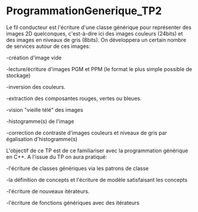 # ProgrammationGenerique_TP2

Le fil conducteur est l'écriture d'une classe générique pour représenter des images 2D quelconques, 
c'est-à-dire ici des images couleurs (24bits) et des images en niveaux de gris (8bits). 
On développera un certain nombre de services autour de ces images:

-création d'image vide

-lecture/écriture d'images PGM et PPM (le format le plus simple possible de stockage)

-inversion des couleurs.

-extraction des composantes rouges, vertes ou bleues.

-vision "vieille télé" des images

-histogramme(s) de l'image

-correction de contraste d'images couleurs et niveaux de gris par égalisation d'histogramme(s)






L'objectif de ce TP est de ce familiariser avec la programmation générique en C++. A l'issue du TP on aura pratiqué:

-l'écriture de classes génériques via les patrons de classe

-la définition de concepts et l'écriture de modèle satisfaisant les concepts

-l'écriture de nouveaux itérateurs.

-l'écriture de fonctions génériques avec des itérateurs
